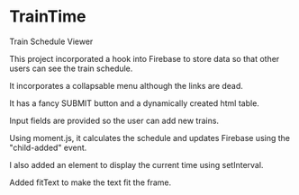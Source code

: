 # TrainTime
Train Schedule Viewer

This project incorporated a hook into Firebase to store data so that other users can see the train schedule.

It incorporates a collapsable menu although the links are dead.

It has a fancy SUBMIT button and a dynamically created html table.

Input fields are provided so the user can add new trains.

Using moment.js, it calculates the schedule and updates Firebase using the "child-added" event.

I also added an element to display the current time using setInterval.

Added fitText to make the text fit the frame.

